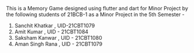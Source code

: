 This is a Memory Game designed using flutter and dart for Minor Project by the following students of 21BCB-1 as a Minor Project in the 5th Semester -
1. Sanchit Khatkar , UID-21CBT1079
2. Amit Kumar , UID - 21CBT1084
3. Saksham Kanwar , UID - 21CBT1080
4. Aman Singh Rana , UID - 21CBT1079
